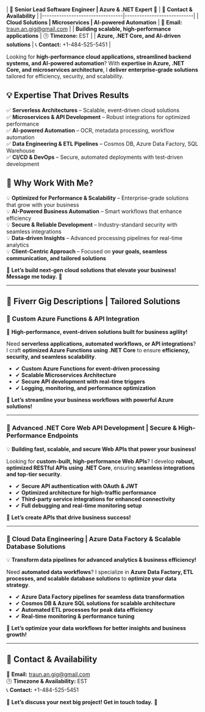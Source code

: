 | 🚀 **Senior Lead Software Engineer | Azure & .NET Expert** 🚀 | 📩 **Contact & Availability** |
|---------------------------------|----------------------------|
| **Cloud Solutions | Microservices | AI-powered Automation** | 📧 **Email:** traun.an.gig@gmail.com |
| **Building scalable, high-performance applications** | 🕒 **Timezone:** EST |
| **Azure, .NET Core, and AI-driven solutions** | 📞 **Contact:** +1-484-525-5451 |

Looking for **high-performance cloud applications, streamlined backend systems, and AI-powered automation**? With **expertise in Azure, .NET Core, and microservices architecture**, I **deliver enterprise-grade solutions** tailored for efficiency, security, and scalability.  

## 💡 Expertise That Drives Results  
✅ **Serverless Architectures** – Scalable, event-driven cloud solutions  
✅ **Microservices & API Development** – Robust integrations for optimized performance  
✅ **AI-powered Automation** – OCR, metadata processing, workflow automation  
✅ **Data Engineering & ETL Pipelines** – Cosmos DB, Azure Data Factory, SQL Warehouse  
✅ **CI/CD & DevOps** – Secure, automated deployments with test-driven development  

## 📌 Why Work With Me?  
💡 **Optimized for Performance & Scalability** – Enterprise-grade solutions that grow with your business  
💡 **AI-Powered Business Automation** – Smart workflows that enhance efficiency  
💡 **Secure & Reliable Development** – Industry-standard security with seamless integrations  
💡 **Data-driven Insights** – Advanced processing pipelines for real-time analytics  
💡 **Client-Centric Approach** – Focused on **your goals, seamless communication, and tailored solutions**  

📩 **Let’s build next-gen cloud solutions that elevate your business! Message me today.** 🚀  

---

## 🌟 Fiverr Gig Descriptions | Tailored Solutions  

### 🚀 Custom Azure Functions & API Integration  
🔹 **High-performance, event-driven solutions built for business agility!**  

Need **serverless applications, automated workflows, or API integrations**? I craft **optimized Azure Functions using .NET Core** to ensure **efficiency, security, and seamless scalability**.  

- ✔ **Custom Azure Functions for event-driven processing**  
- ✔ **Scalable Microservices Architecture**  
- ✔ **Secure API development with real-time triggers**  
- ✔ **Logging, monitoring, and performance optimization**  

📩 **Let’s streamline your business workflows with powerful Azure solutions!**  

---  

### 🔹 Advanced .NET Core Web API Development | Secure & High-Performance Endpoints  
💡 **Building fast, scalable, and secure Web APIs that power your business!**  

Looking for **custom-built, high-performance Web APIs**? I develop **robust, optimized RESTful APIs using .NET Core**, ensuring **seamless integrations and top-tier security**.  

- ✔ **Secure API authentication with OAuth & JWT**  
- ✔ **Optimized architecture for high-traffic performance**  
- ✔ **Third-party service integrations for enhanced connectivity**  
- ✔ **Full debugging and real-time monitoring setup**  

🚀 **Let’s create APIs that drive business success!**  

---  

### 🔹 Cloud Data Engineering | Azure Data Factory & Scalable Database Solutions  
💡 **Transform data pipelines for advanced analytics & business efficiency!**  

Need **automated data workflows**? I specialize in **Azure Data Factory, ETL processes, and scalable database solutions** to **optimize your data strategy**.  

- ✔ **Azure Data Factory pipelines for seamless data transformation**  
- ✔ **Cosmos DB & Azure SQL solutions for scalable architecture**  
- ✔ **Automated ETL processes for peak data efficiency**  
- ✔ **Real-time monitoring & performance tuning**  

📩 **Let’s optimize your data workflows for better insights and business growth!**  

---  

## 📩 Contact & Availability  
📧 **Email:** traun.an.gig@gmail.com  
🕒 **Timezone & Availability:** EST  
📞 **Contact:** +1-484-525-5451  

💬 **Let’s discuss your next big project! Get in touch today.** 🚀  
